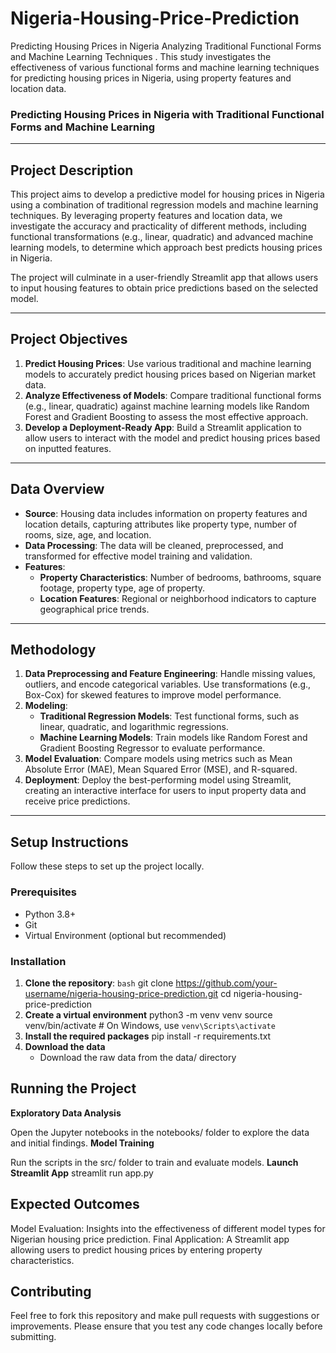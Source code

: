 # Nigeria-Housing-Price-Prediction
Predicting Housing Prices in Nigeria Analyzing Traditional Functional Forms and Machine Learning Techniques . This study investigates the effectiveness of various functional forms and machine learning techniques for predicting housing prices in Nigeria, using property features and location data.

### Predicting Housing Prices in Nigeria with Traditional Functional Forms and Machine Learning

---

## Project Description

This project aims to develop a predictive model for housing prices in Nigeria using a combination of traditional regression models and machine learning techniques. By leveraging property features and location data, we investigate the accuracy and practicality of different methods, including functional transformations (e.g., linear, quadratic) and advanced machine learning models, to determine which approach best predicts housing prices in Nigeria.

The project will culminate in a user-friendly Streamlit app that allows users to input housing features to obtain price predictions based on the selected model.

---

## Project Objectives

1. **Predict Housing Prices**: Use various traditional and machine learning models to accurately predict housing prices based on Nigerian market data.
2. **Analyze Effectiveness of Models**: Compare traditional functional forms (e.g., linear, quadratic) against machine learning models like Random Forest and Gradient Boosting to assess the most effective approach.
3. **Develop a Deployment-Ready App**: Build a Streamlit application to allow users to interact with the model and predict housing prices based on inputted features.

---

## Data Overview

- **Source**: Housing data includes information on property features and location details, capturing attributes like property type, number of rooms, size, age, and location.
- **Data Processing**: The data will be cleaned, preprocessed, and transformed for effective model training and validation.
- **Features**:
  - **Property Characteristics**: Number of bedrooms, bathrooms, square footage, property type, age of property.
  - **Location Features**: Regional or neighborhood indicators to capture geographical price trends.

---

## Methodology

1. **Data Preprocessing and Feature Engineering**: Handle missing values, outliers, and encode categorical variables. Use transformations (e.g., Box-Cox) for skewed features to improve model performance.
2. **Modeling**:
   - **Traditional Regression Models**: Test functional forms, such as linear, quadratic, and logarithmic regressions.
   - **Machine Learning Models**: Train models like Random Forest and Gradient Boosting Regressor to evaluate performance.
3. **Model Evaluation**: Compare models using metrics such as Mean Absolute Error (MAE), Mean Squared Error (MSE), and R-squared.
4. **Deployment**: Deploy the best-performing model using Streamlit, creating an interactive interface for users to input property data and receive price predictions.

---

## Setup Instructions

Follow these steps to set up the project locally.

### Prerequisites

- Python 3.8+
- Git
- Virtual Environment (optional but recommended)

### Installation

1. **Clone the repository**:
   ```bash```
   git clone https://github.com/your-username/nigeria-housing-price-prediction.git
   cd nigeria-housing-price-prediction
2. **Create a virtual environment**
   python3 -m venv venv
  source venv/bin/activate  # On Windows, use `venv\Scripts\activate`
3. **Install the required packages**
   pip install -r requirements.txt
4. **Download the data**
   - Download the raw data from the data/ directory

## Running the Project
**Exploratory Data Analysis**

Open the Jupyter notebooks in the notebooks/ folder to explore the data and initial findings.
**Model Training**

Run the scripts in the src/ folder to train and evaluate models.
**Launch Streamlit App**
streamlit run app.py

## Expected Outcomes
Model Evaluation: Insights into the effectiveness of different model types for Nigerian housing price prediction.
Final Application: A Streamlit app allowing users to predict housing prices by entering property characteristics.

## Contributing
Feel free to fork this repository and make pull requests with suggestions or improvements. Please ensure that you test any code changes locally before submitting.


